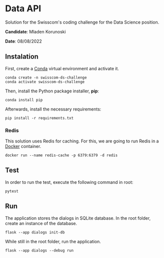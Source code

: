 # Data API

Solution for the Swisscom's coding challenge for the Data Science position.

**Candidate**: Mladen Korunoski

**Date**: 08/08/2022

## Instalation

First, create a [Conda](https://www.anaconda.com/products/distribution) virtual environment and activate it.
```
conda create -n swisscom-ds-challenge
conda activate swisscom-ds-challenge
```
Then, install the Python package installer, **pip**:
```
conda install pip
```
Afterwards, install the necessary requirements:
```
pip install -r requirements.txt
```

### Redis

This solution uses Redis for caching. For this, we are going to run Redis in a [Docker](https://www.docker.com/) container.
```
docker run --name redis-cache -p 6379:6379 -d redis
```

## Test

In order to run the test, execute the following command in root:
```
pytest
```

## Run

The application stores the dialogs in SQLite database. In the root folder, create an instance of the database.
```
flask --app dialogs init-db
```
While still in the root folder, run the application.
```
flask --app dialogs --debug run
```

